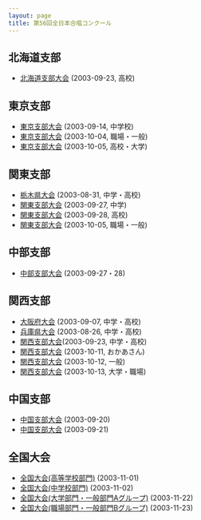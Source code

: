 ```yaml
---
layout: page
title: 第56回全日本合唱コンクール
---
```

北海道支部
----------

-   [北海道支部大会](hokkaido-20030923/) (2003-09-23, 高校)

東京支部
--------

-   [東京支部大会](jca-tokyo-2003-0914/) (2003-09-14, 中学校)
-   [東京支部大会](jca-tokyo-2003-1004/) (2003-10-04, 職場・一般)
-   [東京支部大会](jca-tokyo-2003-1005/) (2003-10-05, 高校・大学)

関東支部
--------

-   [栃木県大会](jca-tochigi-2003-0831/) (2003-08-31, 中学・高校)
-   [関東支部大会](jca-kanto-2003-0927/) (2003-09-27, 中学)
-   [関東支部大会](jca-kanto-2003-0928/) (2003-09-28, 高校)
-   [関東支部大会](kanto-20031005/) (2003-10-05, 職場・一般)

中部支部
--------

-   [中部支部大会](chubu-200309/) (2003-09-27・28)

関西支部
--------

-   [大阪府大会](jca-osaka-2003-0907/) (2003-09-07, 中学・高校)
-   [兵庫県大会](hyogo-20030826/) (2003-08-26, 中学・高校)
-   [関西支部大会](kansai-20030923/)(2003-09-23, 中学・高校)
-   [関西支部大会](kansai-20031011/) (2003-10-11, おかあさん)
-   [関西支部大会](kansai-20031012/) (2003-10-12, 一般)
-   [関西支部大会](kansai-20031013/) (2003-10-13, 大学・職場)

中国支部
--------

-   [中国支部大会](chugoku-20030920/) (2003-09-20)
-   [中国支部大会](chugoku-20030921/) (2003-09-21)

全国大会
--------

-   [全国大会(高等学校部門)](national-20031101/) (2003-11-01)
-   [全国大会(中学校部門)](national-20031102/) (2003-11-02)
-   [全国大会(大学部門・一般部門Aグループ)](national-20031122/) (2003-11-22)
-   [全国大会(職場部門・一般部門Bグループ)](national-20031123/) (2003-11-23)
